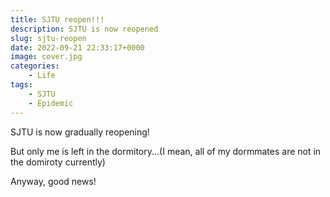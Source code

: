 ```yaml
---
title: SJTU reopen!!!
description: SJTU is now reopened
slug: sjtu-reopen
date: 2022-09-21 22:33:17+0000
image: cover.jpg
categories:
    - Life
tags:
    - SJTU
    - Epidemic
---
```


SJTU is now gradually reopening!

But only me is left in the dormitory...(I mean, all of my dormmates are not in the domiroty currently)

Anyway, good news!
